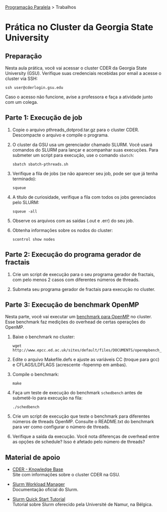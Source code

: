 [Programação Paralela](https://github.com/AndreaInfUFSM/elc139-2019a) > Trabalhos

# Prática no Cluster da Georgia State University


## Preparação

Nesta aula prática, você vai acessar o cluster CDER da Georgia State University (GSU). Verifique suas credenciais recebidas por email a acesse o cluster via SSH:
```
ssh user@cderlogin.gsu.edu
```
Caso o acesso não funcione, avise a professora e faça a atividade junto com um colega.


## Parte 1: Execução de job

1. Copie o arquivo pthreads_dotprod.tar.gz para o cluster CDER. Descompacte o arquivo e compile o programa.

2. O cluster da GSU usa um gerenciador chamado SLURM. Você usará comandos do SLURM para lançar e  acompanhar suas execuções. Para submeter um script para execução, use o comando `sbatch`:
   ``` 
   sbatch sbatch-pthreads.sh
   ```

3. Verifique a fila de jobs (se não aparecer seu job, pode ser que já tenha terminado):
   ```
   squeue
   ```

4. A título de curiosidade, verifique a fila com todos os jobs gerenciados pelo SLURM:
   ```
   squeue -all
   ```

5. Observe os arquivos com as saídas (.out e .err) do seu job.

6. Obtenha informações sobre os nodos do cluster:
   ```
   scontrol show nodes
   ```

## Parte 2: Execução do programa gerador de fractais

1. Crie um script de execução para o seu programa gerador de fractais, com pelo menos 2 casos com diferentes números de threads.

2. Submeta seu programa gerador de fractais para execução no cluster.


## Parte 3: Execução de benchmark OpenMP

Nesta parte, você vai executar um [benchmark para OpenMP](http://www.epcc.ed.ac.uk/research/computing/performance-characterisation-and-benchmarking/epcc-openmp-micro-benchmark-suite) no cluster. Esse benchmark faz medições do overhead de certas operações do OpenMP.

1. Baixe o benchmark no cluster:
   ```
   wget http://www.epcc.ed.ac.uk/sites/default/files/DOCUMENTS/openmpbench_C_v31.tar.gz
   ```

2. Edite o arquivo Makefile.defs e ajuste as variáveis CC (troque para gcc) e CFLAGS/LDFLAGS (acrescente -fopenmp em ambas).

3. Compile o benchmark:
   ```
   make
   ```

4. Faça um teste de execução do benchmark `schedbench` antes de submetê-lo para execução na fila:
   ```
   ./schedbench
   ```

5. Crie um script de execução que teste o benchmark para diferentes números de threads OpenMP. Consulte o README.txt do benchmark para ver como configurar o número de threads.

6. Verifique a saída da execução. Você nota diferenças de overhead entre as opções de schedule? Isso é afetado pelo número de threads?


## Material de apoio

- [CDER - Knowledge Base](https://help.rs.gsu.edu/display/PD/CDER)  
  Site com informações sobre o cluster CDER na GSU.

- [Slurm Workload Manager](https://slurm.schedmd.com/documentation.html)  
  Documentação oficial do Slurm.

- [Slurm Quick Start Tutorial](https://support.ceci-hpc.be/doc/_contents/QuickStart/SubmittingJobs/SlurmTutorial.html)  
  Tutorial sobre Slurm oferecido pela Université de Namur, na Bélgica.

